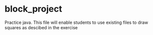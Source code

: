 # block_project
Practice java.
This file will enable students to use existing files to draw squares as descibed in the exercise
